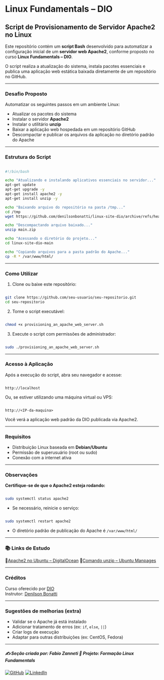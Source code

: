 # Linux Fundamentals – DIO

## Script de Provisionamento de Servidor Apache2 no Linux

Este repositório contém um **script Bash** desenvolvido para automatizar a configuração inicial de um **servidor web Apache2**, conforme proposto no curso **Linux Fundamentals – DIO**.

O script realiza a atualização do sistema, instala pacotes essenciais e publica uma aplicação web estática baixada diretamente de um repositório no GitHub.

---

### Desafio Proposto

Automatizar os seguintes passos em um ambiente Linux:

- Atualizar os pacotes do sistema
- Instalar o servidor **Apache2**
- Instalar o utilitário **unzip**
- Baixar a aplicação web hospedada em um repositório GitHub
- Descompactar e publicar os arquivos da aplicação no diretório padrão do Apache

---

### Estrutura do Script

```bash

#!/bin/bash

echo "Atualizando e instalando aplicativos essenciais no servidor..."
apt-get update
apt-get upgrade -y
apt-get install apache2 -y
apt-get install unzip -y

echo "Baixando arquivo do repositório na pasta /tmp..."
cd /tmp
wget https://github.com/denilsonbonatti/linux-site-dio/archive/refs/heads/main.zip

echo "Descompactando arquivo baixado..."
unzip main.zip

echo "Acessando o diretório do projeto..."
cd linux-site-dio-main

echo "Copiando arquivos para a pasta padrão do Apache..."
cp -R * /var/www/html/

```

---

### Como Utilizar

1. Clone ou baixe este repositório:

```bash

git clone https://github.com/seu-usuario/seu-repositorio.git
cd seu-repositorio

```

2. Torne o script executável:

```bash

chmod +x provisioning_an_apache_web_server.sh

```

3. Execute o script com permissões de administrador:

```bash

sudo ./provisioning_an_apache_web_server.sh

```

---

### Acesso à Aplicação

Após a execução do script, abra seu navegador e acesse:

```

http://localhost

```

Ou, se estiver utilizando uma máquina virtual ou VPS:

```

http://<IP-da-maquina>

```

Você verá a aplicação web padrão da DIO publicada via Apache2.

---

### Requisitos

- Distribuição Linux baseada em **Debian/Ubuntu**
- Permissão de superusuário (root ou sudo)
- Conexão com a internet ativa

---

### Observações

**Certifique-se de que o Apache2 esteja rodando:**

```bash

sudo systemctl status apache2

```

* Se necessário, reinicie o serviço:

```bash

sudo systemctl restart apache2

```

- O diretório padrão de publicação do Apache é `/var/www/html/`

---

### 📚 Links de Estudo

🔗[Apache2 no Ubuntu – DigitalOcean](https://www.digitalocean.com/community/tutorials/how-to-install-the-apache-web-server-on-ubuntu-20-04-pt)
🔗[Comando unzip – Ubuntu Manpages](https://manpages.ubuntu.com/manpages/focal/en/man1/unzip.1.html)

---

### Créditos

Curso oferecido por [DIO](https://www.dio.me/)        
Instrutor: [Denilson Bonatti](https://github.com/denilsonbonatti)

---

### Sugestões de melhorias (extra)

- Validar se o Apache já está instalado
- Adicionar tratamento de erros (ex: `if`, `else`, `||`)
- Criar logs de execução
- Adaptar para outras distribuições (ex: CentOS, Fedora)

---

##### ✍️ Seção criada por: Fabio Zanneti 🎯 Projeto: Formação Linux Fundamentals
[![GitHub](https://img.shields.io/badge/GitHub-fzanneti-181717?style=flat&logo=github)](https://github.com/fzanneti)
[![LinkedIn](https://img.shields.io/badge/LinkedIn-fzanneti-0A66C2?style=flat&logo=linkedin&logoColor=white)](https://linkedin.com/in/fzanneti)